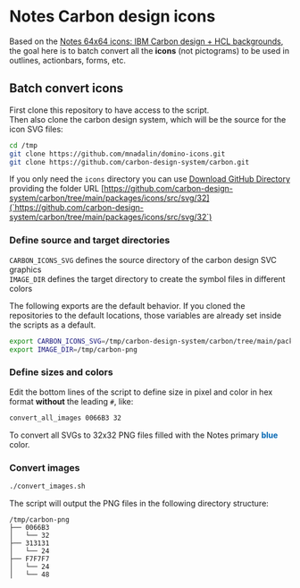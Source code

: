 
# Notes Carbon design icons

Based on the [Notes 64x64 icons: IBM Carbon design + HCL backgrounds](https://github.com/nashcom/notes-dbicons-carbon), the goal here is to batch convert all the **icons** (not pictograms) to be used in outlines, actionbars, forms, etc.

## Batch convert icons

First clone this repository to have access to the script.  
Then also clone the carbon design system, which will be the source for the icon SVG files:

```bash
cd /tmp
git clone https://github.com/mnadalin/domino-icons.git
git clone https://github.com/carbon-design-system/carbon.git
```

If you only need the `icons` directory you can use [Download GitHub Directory](https://download-directory.github.io/) providing the folder URL [https://github.com/carbon-design-system/carbon/tree/main/packages/icons/src/svg/32](`https://github.com/carbon-design-system/carbon/tree/main/packages/icons/src/svg/32`)

### Define source and target directories

`CARBON_ICONS_SVG` defines the source directory of the carbon design SVC graphics  
`IMAGE_DIR` defines the target directory to create the symbol files in different colors

The following exports are the default behavior. If you cloned the repositories to the default locations, those variables are already set inside the scripts as a default.

```bash
export CARBON_ICONS_SVG=/tmp/carbon-design-system/carbon/tree/main/packages/icons/src/svg/32
export IMAGE_DIR=/tmp/carbon-png
```

### Define sizes and colors

Edit the bottom lines of the script to define size in pixel and color in hex format **without** the leading `#`, like:

```bash
convert_all_images 0066B3 32
```

To convert all SVGs to 32x32 PNG files filled with the Notes primary <strong style="color:#0066B3">blue</strong> color.

### Convert images

```bash
./convert_images.sh
```

The script will output the PNG files in the following directory structure:

```
/tmp/carbon-png
├── 0066B3
│   └── 32
├── 313131
│   └── 24
├── F7F7F7
│   └── 24
│   └── 48
```